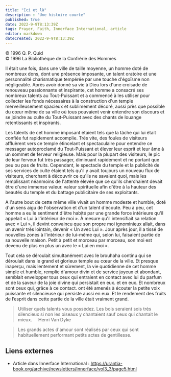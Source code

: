```yaml
---
title: "Ici et là"
description : "Une histoire courte"
published: true
date: 2022-9-9T8:13:39Z
tags: Prayer, Faith, Innerface International, article
editor: markdown
dateCreated: 2022-9-9T8:13:39Z
---
```


<p class="v-card v-sheet theme--light gray lighten-3 px-2">© 1996 Q. P. Quid<br>© 1996 La Bibliothèque de la Confrérie des Hommes</p>


Il était une fois, dans une ville de taille moyenne, un homme doté de nombreux dons, dont une présence imposante, un talent oratoire et une personnalité charismatique tempérée par une touche d'égoïsme non négligeable. Après avoir donné sa vie à Dieu lors d'une croisade de renouveau passionnante et inspirante, cet homme a consacré ses nombreux talents au Tout-Puissant et a commencé à les utiliser pour collecter les fonds nécessaires à la construction d'un temple merveilleusement spacieux et sublimement décoré, aussi près que possible du cœur même de sa ville où tous pouvaient venir entendre son discours et se joindre au culte du Tout-Puissant avec des chants de louange retentissants et inspirants.

Les talents de cet homme imposant étaient tels que la tâche qui lui était confiée fut rapidement accomplie. Très vite, des foules de visiteurs affluèrent vers ce temple étincelant et spectaculaire pour entendre ce messager autoproclamé du Tout-Puissant et élever leur esprit et leur âme à un sommet de ferveur religieuse. Mais pour la plupart des visiteurs, le pic de leur ferveur fut très passager, diminuant rapidement et ne portant que peu ou pas de fruits. Cependant, le spectacle du temple et la publicité de ses services de culte étaient tels qu'il y avait toujours un nouveau flux de visiteurs, cherchant à découvrir ce qu'ils ne savaient quoi, mais les remplissant néanmoins de l'attente élevée que ce qu'ils cherchaient devait être d'une immense valeur. valeur spirituelle afin d'être à la hauteur des beautés du temple et du battage publicitaire de ses exploitants.

A l'autre bout de cette même ville vivait un homme modeste et humble, doté d'un sens aigu de l'observation et d'un talent d'écoute. Peu à peu, cet homme a eu le sentiment d'être habité par une grande force intérieure qu'il appelait « Lui à l'intérieur de moi ». À mesure qu'il intensifiait sa relation avec « Lui », il devint convaincu que son propre moi ignominieux allait, dans un avenir très lointain, devenir « Un avec Lui ». Jour après jour, il a tissé de nouvelles zones à l'intérieur de lui-même qui, selon lui, faisaient partie de sa nouvelle maison. Petit à petit et morceau par morceau, son moi est devenu de plus en plus un avec le « Lui en moi ».

Tout cela se déroulait simultanément avec le brouhaha continu qui se déroulait dans le grand et glorieux temple au cœur de la ville. Et presque inaperçu, mais lentement et sûrement, la vie quotidienne de cet homme simple et humble, remplie d'amour divin et de service joyeux et abondant, semblait envelopper tous ceux qui entraient en contact avec lui du parfum et de la saveur de la joie divine qui persistait en eux. et en eux. Et nombreux sont ceux qui, grâce à ce contact. ont été amenés à écouter la petite voix puissante et silencieuse qui persiste aussi en eux. Et le rendement des fruits de l’esprit dans cette partie de la ville était vraiment grand.

> Utiliser quels talents
> vous possédez.
> Les bois seraient
> sois très silencieux si non
> les oiseaux y chantaient
> sauf ceux
> qui chantait le mieux.
> &nbsp; &nbsp; Henri Van Dyke

> Les grands actes
> d'amour
> sont réalisés par
> ceux qui sont
> habituellement performant
> petits actes
> de gentillesse.

## Liens externes

- Article dans Innerface International : https://urantia-book.org/archive/newsletters/innerface/vol3_3/page5.html

